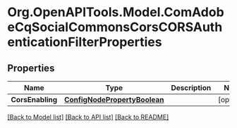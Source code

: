 # Org.OpenAPITools.Model.ComAdobeCqSocialCommonsCorsCORSAuthenticationFilterProperties
## Properties

Name | Type | Description | Notes
------------ | ------------- | ------------- | -------------
**CorsEnabling** | [**ConfigNodePropertyBoolean**](ConfigNodePropertyBoolean.md) |  | [optional] 

[[Back to Model list]](../README.md#documentation-for-models) [[Back to API list]](../README.md#documentation-for-api-endpoints) [[Back to README]](../README.md)

